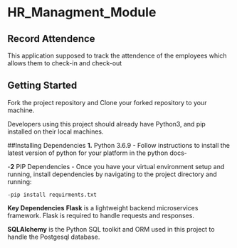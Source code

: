 # HR_Managment_Module
## Record Attendence 
This application supposed to track the attendence of the employees which allows them to check-in and check-out 

## Getting Started
Fork the project repository and Clone your forked repository to your machine.

Developers using this project should already have Python3, and pip installed on their local machines.

##Installing Dependencies
**1.** Python 3.6.9 - Follow instructions to install the latest version of python for your platform in the python docs-

-**2** PIP Dependencies - Once you have your virtual environment setup and running, install dependencies by navigating to the project directory and running:

    -pip install requirments.txt
**Key Dependencies**
 **Flask** is a lightweight backend microservices framework. Flask is required to handle requests and responses.

   **SQLAlchemy** is the Python SQL toolkit and ORM used in this project to handle the Postgesql database.

